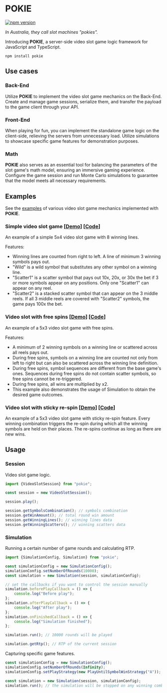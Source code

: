 # POKIE

[![npm version](https://badge.fury.io/js/pokie.svg)](https://badge.fury.io/js/pokie)

_In Australia, they call slot machines "pokies"._

Introducing **POKIE**, a server-side video slot game logic framework for JavaScript and TypeScript.

`npm install pokie`

## Use cases

### Back-End

Utilize **POKIE** to implement the video slot game mechanics on the Back-End. Create and manage game sessions, serialize
them, and transfer the payload to the game client through your API.

### Front-End

When playing for fun, you can implement the standalone game logic on the client-side, relieving the servers from
unnecessary load. Utilize simulations to showcase specific game features for demonstration purposes.

### Math

**POKIE** also serves as an essential tool for balancing the parameters of the slot game's math model, ensuring an immersive
gaming experience. Configure the game session and run Monte Carlo simulations to guarantee that the model meets all
necessary requirements.

## Examples

See the [examples](https://github.com/sta-ger/pokie-examples) of various video slot game mechanics implemented with
**POKIE**.

### Simple video slot game [[Demo](https://sta-ger.github.io/pokie-examples/simple-slot.html)] [[Code](https://github.com/sta-ger/pokie-examples/tree/main/src/games/simple-slot)]

An example of a simple 5x4 video slot game with 8 winning lines.

Features:
- Winning lines are counted from right to left. A line of minimum 3 winning symbols pays out.
- "Wild" is a wild symbol that substitutes any other symbol on a winning line.
- "Scatter1" is a scatter symbol that pays out 10x, 20x, or 30x the bet if 3 or more symbols appear on any positions. Only one "Scatter1" can appear on any reel.
- "Scatter2" is a stacked scatter symbol that can appear on the 3 middle reels. If all 3 middle reels are covered with "Scatter2" symbols, the game pays 100x the bet.

### Video slot with free spins [[Demo](https://sta-ger.github.io/pokie-examples/slot-with-free-games.html)] [[Code](https://github.com/sta-ger/pokie-examples/tree/main/src/games/slot-with-free-games)]

An example of a 5x3 video slot game with free spins.

Features:
- A minimum of 2 winning symbols on a winning line or scattered across all reels pays out.
- During free spins, symbols on a winning line are counted not only from left to right but can also be scattered across the winning line definition.
- During free spins, symbol sequences are different from the base game's ones. Sequences during free spins do not contain scatter symbols, so free spins cannot be re-triggered.
- During free spins, all wins are multiplied by x2.
- This example also demonstrates the usage of Simulation to obtain the desired game outcomes.

### Video slot with sticky re-spin [[Demo](https://sta-ger.github.io/pokie-examples/slot-with-sticky-respin.html)] [[Code](https://github.com/sta-ger/pokie-examples/tree/main/src/games/slot-with-sticky-respin)]

An example of a 5x3 video slot game with sticky re-spin feature. Every winning combination triggers the re-spin during which all the winning symbols are held on their places. The re-spins continue as long as there are new wins.

## Usage

### Session

Video slot game logic.

```js
import {VideoSlotSession} from "pokie";

const session = new VideoSlotSession();

session.play();

session.getSymbolsCombination(); // symbols combination
session.getWinAmount(); // total round win amount
session.getWinningLines(); // winning lines data
session.getWinningScatters(); // winning scatters data
```

### Simulation

Running a certain number of game rounds and calculating RTP.

```js
import {SimulationConfig, Simulation} from "pokie";

const simulationConfig = new SimulationConfig();
simulationConfig.setNumberOfRounds(10000);
const simulation = new Simulation(session, simulationConfig);

// set the callbacks if you want to control the session manually
simulation.beforePlayCallback = () => {
    console.log("Before play");
};
simulation.afterPlayCallback = () => {
    console.log("After play");
};
simulation.onFinishedCallback = () => {
    console.log("Simulation finished");
};

simulation.run(); // 10000 rounds will be played

simulation.getRtp(); // RTP of the current session
```

Capturing specific game features.

```js
const simulationConfig = new SimulationConfig();
simulationConfig.setNumberOfRounds(Infinity);
simulationConfig.setPlayStrategy(new PlayUntilSymbolWinStrategy("A"));

const simulation = new Simulation(session, simulationConfig);
simulation.run(); // the simulation will be stopped on any winning combination with symbol "A"
```
